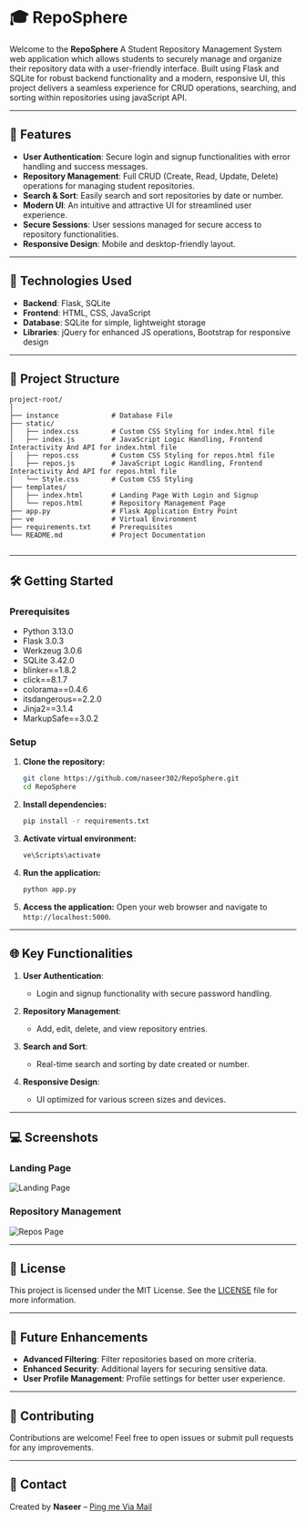 # 🎓 RepoSphere

Welcome to the **RepoSphere** A Student Repository Management System web application which allows students to securely manage and organize their repository data with a user-friendly interface. Built using Flask and SQLite for robust backend functionality and a modern, responsive UI, this project delivers a seamless experience for CRUD operations, searching, and sorting within repositories using javaScript API.

---

## 📌 Features

- **User Authentication**: Secure login and signup functionalities with error handling and success messages.
- **Repository Management**: Full CRUD (Create, Read, Update, Delete) operations for managing student repositories.
- **Search & Sort**: Easily search and sort repositories by date or number.
- **Modern UI**: An intuitive and attractive UI for streamlined user experience.
- **Secure Sessions**: User sessions managed for secure access to repository functionalities.
- **Responsive Design**: Mobile and desktop-friendly layout.

---

## 🚀 Technologies Used

- **Backend**: Flask, SQLite
- **Frontend**: HTML, CSS, JavaScript
- **Database**: SQLite for simple, lightweight storage
- **Libraries**: jQuery for enhanced JS operations, Bootstrap for responsive design

---

## 📂 Project Structure

```
project-root/
│
├── instance             # Database File             
├── static/
│   ├── index.css        # Custom CSS Styling for index.html file        
│   ├── index.js         # JavaScript Logic Handling, Frontend Interactivity And API for index.html file
│   ├── repos.css        # Custom CSS Styling for repos.html file        
│   ├── repos.js         # JavaScript Logic Handling, Frontend Interactivity And API for repos.html file
│   └── Style.css        # Custom CSS Styling
├── templates/
│   ├── index.html       # Landing Page With Login and Signup
│   └── repos.html       # Repository Management Page
├── app.py               # Flask Application Entry Point
├── ve                   # Virtual Environment
├── requirements.txt     # Prerequisites              
└── README.md            # Project Documentation


```

---

## 🛠️ Getting Started

### Prerequisites

- Python 3.13.0
- Flask 3.0.3
- Werkzeug 3.0.6
- SQLite 3.42.0
- blinker==1.8.2
- click==8.1.7
- colorama==0.4.6
- itsdangerous==2.2.0
- Jinja2==3.1.4
- MarkupSafe==3.0.2

### Setup

1. **Clone the repository:**
   ```bash
   git clone https://github.com/naseer302/RepoSphere.git
   cd RepoSphere
   ```

2. **Install dependencies:**
   ```bash
   pip install -r requirements.txt
   ```
   
3. **Activate virtual environment:**
   ```bash
   ve\Scripts\activate
   ```

4. **Run the application:**
   ```bash
   python app.py
   ```

5. **Access the application:**
   Open your web browser and navigate to `http://localhost:5000`.

---

## 🌐 Key Functionalities

1. **User Authentication**:
   - Login and signup functionality with secure password handling.

2. **Repository Management**:
   - Add, edit, delete, and view repository entries.

3. **Search and Sort**:
   - Real-time search and sorting by date created or number.

4. **Responsive Design**:
   - UI optimized for various screen sizes and devices.

---

## 💻 Screenshots

### Landing Page
![Landing Page](https://github.com/user-attachments/assets/849f2839-e5a7-483c-b0ca-7bc0f51cae5c)

### Repository Management
![Repos Page](https://github.com/user-attachments/assets/08c15eea-a6ac-4c43-8334-1c06659f468f)

---

## 📜 License

This project is licensed under the MIT License. See the [LICENSE](LICENSE) file for more information.

---

## 🧩 Future Enhancements

- **Advanced Filtering**: Filter repositories based on more criteria.
- **Enhanced Security**: Additional layers for securing sensitive data.
- **User Profile Management**: Profile settings for better user experience.

---

## 🤝 Contributing

Contributions are welcome! Feel free to open issues or submit pull requests for any improvements.

---

## 💬 Contact

Created by **Naseer** – [Ping me Via Mail](mailto:na5699577@gmail.com)
